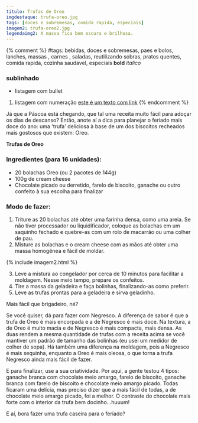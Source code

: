 ```yaml
---
titulo: Trufas de Oreo
imgdestaque: trufa-oreo.jpg
tags: [doces e sobremesas, comida rapida, especiais]
imagem2: trufa-oreo2.jpg
legendaimg2: A massa fica bem escura e brilhosa. 
---
```

{% comment %}
#tags: bebidas, doces e sobremesas, paes e bolos, lanches, massas , carnes , saladas, reutilizando sobras, pratos quentes, comida rapida, cozinha saudavel, especiais
**bold**
*italico*
### sublinhado
* listagem com bullet
1. listagem com numeração
[este é um texto com link](https://www.enderecodolink.com)
{% endcomment %}

Já que a Páscoa está chegando, que tal uma receita muito fácil para adoçar os dias de descanso? Então, anote aí a dica para planejar o feriado mais doce do ano: uma 'trufa' deliciosa à base de um dos biscoitos recheados mais gostosos que existem: Oreo. 

**Trufas de Oreo**

### Ingredientes (para 16 unidades):

* 20 bolachas Oreo (ou 2 pacotes de 144g)
* 100g de cream cheese
* Chocolate picado ou derretido, farelo de biscoito, ganache ou outro confeito à sua escolha para finalizar

### Modo de fazer:

1. Triture as 20 bolachas até obter uma farinha densa, como uma areia. Se não tiver processador ou liquidificador, coloque as bolachas em um saquinho fechado e quebre-as com um rolo de macarrão ou uma colher de pau. 
2. Misture as bolachas e o cream cheese com as mãos até obter uma massa homogênea e fácil de moldar.

{% include imagem2.html %}

3. Leve a mistura ao congelador por cerca de 10 minutos para facilitar a moldagem. Nesse meio tempo, prepare os confeitos.
4. Tire a massa da geladeira e faça bolinhas, finalizando-as como preferir. 
5. Leve as trufas prontas para a geladeira e sirva geladinho. 

Mais fácil que brigadeiro, né?

Se você quiser, dá para fazer com Negresco. A diferença de sabor é que a trufa de Oreo é mais encorpada e a de Negresco é mais doce. Na textura, a de Oreo é muito macia e de Negresco é mais compacta, mais densa. As duas rendem a mesma quantidade de trufas com a receita acima se você mantiver um padrão de tamanho das bolinhas (eu usei um medidor de colher de sopa). Há também uma diferença na moldagem, pois a Negresco é mais sequinha, enquanto a Oreo é mais oleosa, o que torna a trufa Negresco ainda mais fácil de fazer.

E para finalizar, use a sua criatividade. Por aqui, a gente testou 4 tipos: ganache branca com chocolate meio amargo, farelo de biscoito, ganache branca com farelo de biscoito e chocolate meio amargo picado. Todas ficaram uma delícia, mas preciso dizer que a mais fácil de todas, a de chocolate meio amargo picado, foi a melhor. O contraste do chocolate mais forte com o interior da trufa bem docinho...huuum!

E aí, bora fazer uma trufa caseira para o feriado?


